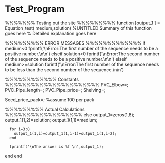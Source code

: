 Test_Program
============

%%%%%%%    Testing out the site    %%%%%%%%%
function [output_1 ] = Equation_test( medium,solution)
%UNTITLED Summary of this function goes here
%   Detailed explanation goes here


%%%%%%%%%    ERROR MESSAGES    %%%%%%%%%%%%%
  if medium<0
      fprintf('\nError:The first number of the sequence needs to be a positive number.\n\n')
  elseif solution<0
      fprintf('\nError:The second number of the sequence needs to be a positive number.\n\n')
  elseif medium>=solution
      fprintf('\nError:The first number of the sequence needs to be less than the second number of the sequence.\n\n')

 %%%%%%%%%%%%  Constants     %%%%%%%%%%%%%%%%%%%%%%
 PVC_Elbow=;
 PVC_Pipe_length=;
 PVC_Pipe_price=;
 Shelving=;
 
 Seed_price_pack=;      %assume 100 per pack
 
      
      
      
  %%%%%%%%%       Actual Calculations     %%%%%%%%%%%%%%%%%%
  else
      output_1=zeros(1,8);
      output_1(1,2)=solution;
      output_1(1,1)=medium;
      
      for i=3:8
        output_1(1,i)=output_1(1,i-1)+output_1(1,i-2);
      end
      
      fprintf('\nThe answer is %f \n',output_1);
  end
end
